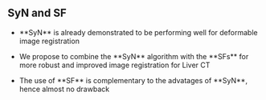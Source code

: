##  **SyN** and **SF**

* <p class="fragment fade-up">**SyN** is already demonstrated to be performing well for deformable image registration</p>
* <p class="fragment fade-up">We propose to combine the **SyN** algorithm with the **SFs** for more robust and improved image registration for Liver CT</p>
* <p class="fragment fade-up">The use of **SF** is complementary to the advatages of **SyN**, hence almost no drawback</p>
